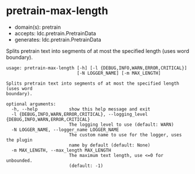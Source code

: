 # pretrain-max-length

* domain(s): pretrain
* accepts: ldc.pretrain.PretrainData
* generates: ldc.pretrain.PretrainData

Splits pretrain text into segments of at most the specified length (uses word boundary).

```
usage: pretrain-max-length [-h] [-l {DEBUG,INFO,WARN,ERROR,CRITICAL}]
                           [-N LOGGER_NAME] [-m MAX_LENGTH]

Splits pretrain text into segments of at most the specified length (uses word
boundary).

optional arguments:
  -h, --help            show this help message and exit
  -l {DEBUG,INFO,WARN,ERROR,CRITICAL}, --logging_level {DEBUG,INFO,WARN,ERROR,CRITICAL}
                        The logging level to use (default: WARN)
  -N LOGGER_NAME, --logger_name LOGGER_NAME
                        The custom name to use for the logger, uses the plugin
                        name by default (default: None)
  -m MAX_LENGTH, --max_length MAX_LENGTH
                        The maximum text length, use <=0 for unbounded.
                        (default: -1)
```
